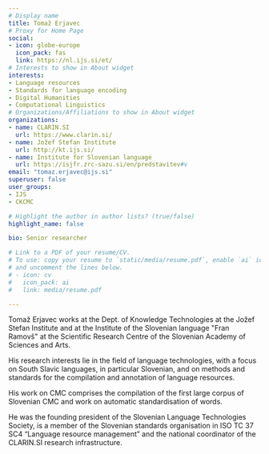 ```yaml
---
# Display name
title: Tomaž Erjavec
# Proxy for Home Page
social:
- icon: globe-europe
  icon_pack: fas
  link: https://nl.ijs.si/et/
# Interests to show in About widget
interests:
- Language resources
- Standards for language encoding
- Digital Humanities
- Computational Linguistics
# Organizations/Affiliations to show in About widget
organizations:
- name: CLARIN.SI
  url: https://www.clarin.si/
- name: Jožef Stefan Institute
  url: http://kt.ijs.si/
- name: Institute for Slovenian language
  url: https://isjfr.zrc-sazu.si/en/predstavitev#v
email: "tomaz.erjavec@ijs.si"
superuser: false
user_groups:
- IJS
- CKCMC 

# Highlight the author in author lists? (true/false)
highlight_name: false

bio: Senior researcher

# Link to a PDF of your resume/CV.
# To use: copy your resume to `static/media/resume.pdf`, enable `ai` icons in `params.toml`, 
# and uncomment the lines below.
# - icon: cv
#   icon_pack: ai
#   link: media/resume.pdf

---
```

Tomaž Erjavec works at the Dept. of Knowledge Technologies at the
Jožef Stefan Institute and at the Institute of the Slovenian language
"Fran Ramovš" at the Scientific Research Centre of the Slovenian
Academy of Sciences and Arts.

His research interests lie in the field of language technologies, with
a focus on South Slavic languages, in particular Slovenian, and on
methods and standards for the compilation and annotation of language
resources.

His work on CMC comprises the compilation of the first large corpus of
Slovenian CMC and work on automatic standardisation of words.

He was the founding president of the Slovenian Language Technologies
Society, is a member of the Slovenian standards organisation in ISO TC
37 SC4 “Language resource management” and the national coordinator of
the CLARIN.SI research infrastructure.

